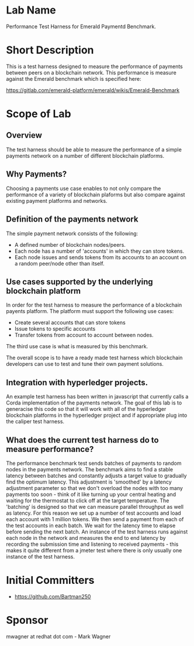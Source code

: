 # Lab Name
Performance Test Harness for Emerald Paymentd Benchmark. 

# Short Description
This is a test harness designed to measure the performance of payments
between peers on a blockchain network.
This performance is measure against the Emerald benchmark which is 
specified here:  

https://gitlab.com/emerald-platform/emerald/wikis/Emerald-Benchmark

# Scope of Lab

## Overview

The test harness should be able to measure the performance of a simple payments
network on a number of different blockchain platforms.

## Why Payments?

Choosing a payments use case enables to not only compare the performance of a 
variety of blockchain plaforms but also compare against existing payment
platforms and networks.

## Definition of the payments network

The simple payment network consists of the following:

* A defined number of blockchain nodes/peers.
* Each node has a number of 'accounts' in which they can store tokens.
* Each node issues and sends tokens from its accounts to an account on a random peer/node other than itself.

## Use cases supported by the underlying blockchain platform

In order for the test harness to measure the performance of a blockchain
payents platform. The platform must support the following use cases:

* Create several accounts that can store tokens
* Issue tokens to specific accounts
* Transfer tokens from account to account between nodes.

The third use case is what is measured by this benchmark.

The overall scope is to have a ready made test harness which blockchain
developers can use to test and tune their own payment solutions.

## Integration with hyperledger projects.

An example test harness has been written in javascript that currently 
calls a Corda implementation of the payments network.
The goal of this lab is to generacise this code so that it will
work with all of the hyperledger blockchain platforms in the hyperledger
project and if appropriate plug into the caliper test harness.

## What does the current test harness do to measure performance?

The performance benchmark test sends batches of payments to random nodes in the payments network.
The benchmark aims to find a stable latency between batches and constantly adjusts a target value to gradually find the optimum latency. This adjustment is 'smoothed' by a latency adjustment parameter so that we don't overload the nodes with too many payments too soon - think of it like turning up your central heating and waiting for the thermostat to click off at the target temperature.
The 'batching' is designed so that we can measure parallel throughput as well as latency.
For this reason we set up a number of test accounts and load each account with 1 million tokens. We then send a payment from each of the test accounts in each batch. We wait for the latency time to elapse before sending the next batch.
An instance of the test harness runs against each node in the network and measures the end to end latency by recording the submission time and listening to received payments - this makes it quite different from a jmeter test where there is only usually one instance of the test harness.


# Initial Committers
- https://github.com/Bartman250

# Sponsor
mwagner at redhat dot com - Mark Wagner

